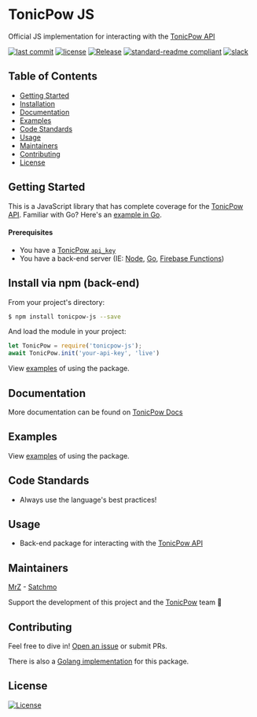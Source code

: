 # TonicPow JS
Official JS implementation for interacting with the [TonicPow API](https://docs.tonicpow.com)

[![last commit](https://img.shields.io/github/last-commit/tonicpow/tonicpow-js.svg?style=flat)](https://github.com/tonicpow/tonicpow-js/commits/master)
[![license](https://img.shields.io/badge/license-Open%20BSV-brightgreen.svg?style=flat)](/LICENSE)
[![Release](https://img.shields.io/github/release-pre/tonicpow/tonicpow-js.svg?style=flat)](https://github.com/tonicpow/tonicpow-js/releases)
[![standard-readme compliant](https://img.shields.io/badge/standard--readme-OK-green.svg?style=flat)](https://github.com/RichardLitt/standard-readme)
[![slack](https://img.shields.io/badge/slack-tonicpow-orange.svg?style=flat)](https://atlantistic.slack.com/app_redirect?channel=tonicpow)

## Table of Contents
- [Getting Started](#getting-started)
- [Installation](#install-via-npm-back-end)
- [Documentation](#documentation)
- [Examples](#examples)
- [Code Standards](#code-standards)
- [Usage](#usage)
- [Maintainers](#maintainers)
- [Contributing](#contributing)
- [License](#license)

## Getting Started
This is a JavaScript library that has complete coverage for the [TonicPow API](https://docs.tonicpow.com).
Familiar with Go? Here's an [example in Go](https://github.com/tonicpow/go-tonicpow).

#### Prerequisites
- You have a [TonicPow `api_key`](https://docs.tonicpow.com)
- You have a back-end server (IE: [Node](https://nodejs.org/en/), [Go](https://golang.org/), [Firebase Functions](https://firebase.google.com/docs/functions))

## Install via npm (back-end)
From your project's directory:
```bash
$ npm install tonicpow-js --save
``` 

And load the module in your project:
```javascript 
let TonicPow = require('tonicpow-js');
await TonicPow.init('your-api-key', 'live')
```

View [examples](examples/examples.js) of using the package.    

## Documentation
More documentation can be found on [TonicPow Docs](https://docs.tonicpow.com)

## Examples
View [examples](examples/examples.js) of using the package.

## Code Standards
- Always use the language's best practices!

## Usage
- Back-end package for interacting with the [TonicPow API](https://docs.tonicpow.com)

## Maintainers
[MrZ](https://github.com/mrz1836?affiliate=1mrz) - [Satchmo](https://github.com/rohenaz?affiliate=1satchmo)
                                                                                                                                                           
Support the development of this project and the [TonicPow](https://tonicpow.com/) team 🙏

## Contributing
Feel free to dive in! [Open an issue](https://github.com/tonicpow/tonicpow-js/issues/new) or submit PRs.

There is also a [Golang implementation](https://github.com/tonicpow/go-tonicpow) for this package.

## License
[![License](https://img.shields.io/badge/license-Open%20BSV-brightgreen.svg?style=flat)](/LICENSE)
